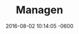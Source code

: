 ---
layout: post
title:  "Managen"
date:   2016-08-02 10:14:05 -0600
cats: Web Design, Web Development
categories: portfolio
port-link-title: Homes By Managen
port-link: http://www.managen.com
thumb-image: /assets/jpg/managen-portfolio-thumb.jpg
outline: "<p>On the Homes By Managen project I was hired as a freelance Web Designer/Developer to create a new website for the company. The site they were using at the time was functional but it was not mobile friendly nor did it emphasize the amazing homes that the company builds around Edmonton. Since they were already familiar with the Wordpress admin section (as that is what there old site was running on) it was a no brainier to use it again as a CMS. Being a 30+ year old company they have a pretty entrenched company wide style guide so there were already great logo files, colors and fonts ready for me to use which made my job much easier. All in all it was a pretty straight forward build.</p>
<p>The site has some pretty basic functionality. Creating a main slider and a custom post type for adding new show homes/available homes where the heaviest lifts on the development side of things. As for the design, The idea was to allow the images to be the focus and keep the site aspects very minimal.</p>"
musings: "<p>Working with Managen on this redesign was awesome. Not only did I get to work with one of Edmonton's premiere house builders, but I also got to work with one of my best and oldest friends. Josh Kehler is an amazingly talented photographer and he does all of the photography for Managen, he also happens to be a project supervisor for the company as well (which is how I got the job). Working with him to get all the amazing hero images, detail images and gallery shots was awesome.</p>"
images:
    -   image_path: "../assets/jpg/posts/managen/Managen-Home-Full.jpg"
        alt: "Homes By Managen: Full Width Home Page"
        caption: "Managen Homepage Complete with fancy image slider and static contact info header"
    -   image_path: "../assets/jpg/posts/managen/Managen-Gallery-Full.jpg"
        alt: "Homes By Managen: Full Width Kitchen Gallery"
        caption: "Each gallery has thumbnail images separated into rows of 4. When an image is clicked a full page gallery with navigation arrows and a dark semi transparent background opens."
    -   image_path: "../assets/jpg/posts/managen/Managen-Homes-Mobile.jpg"
        alt: "Homes By Managen: Mobile Showhome and Available Homes"
        caption: "Managen where very excited to have their new website be designed in a mobile first method. The menu changes to a drop-down and the columns all collapse making that site perfectly suited for mobile screens."
---